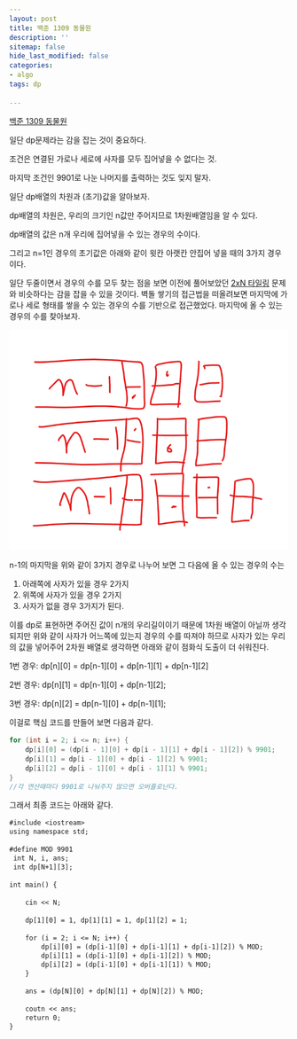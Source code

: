 ```yaml
---
layout: post
title: 백준 1309 동물원
description: ''
sitemap: false
hide_last_modified: false
categories:
- algo
tags: dp

---
```

[백준 1309 동물원](https://www.acmicpc.net/problem/1309)

일단 dp문제라는 감을 잡는 것이 중요하다.

조건은 연결된 가로나 세로에 사자를 모두 집어넣을 수 없다는 것.

마지막 조건인 9901로 나눈 나머지를 출력하는 것도 잊지 말자.

일단 dp배열의 차원과 (초기)값을 알아보자.

dp배열의 차원은, 우리의 크기인 n값만 주어지므로 1차원배열임을 알 수 있다.

dp배열의 값은 n개 우리에 집어넣을 수 있는 경우의 수이다.

그리고 n=1인 경우의 초기값은 아래와 같이 윗칸 아랫칸 안집어 넣을 때의 3가지 경우이다.

일단 두줄이면서 경우의 수를 모두 찾는 점을 보면 이전에 풀어보았던 [2xN 타일링](https://www.acmicpc.net/problem/11726) 문제와 비슷하다는 감을 잡을 수 있을 것이다. 벽돌 쌓기의 접근법을 떠올려보면 마지막에 가로나 세로 형태를 쌓을 수 있는 경우의 수를 기반으로 접근했었다. 마지막에 올 수 있는 경우의 수를 찾아보자.

![](/uploads/0blank.png)

n-1의 마지막을 위와 같이 3가지 경우로 나누어 보면 그 다음에 올 수 있는 경우의 수는

1. 아래쪽에 사자가 있을 경우 2가지
2. 위쪽에 사자가 있을 경우 2가지
3. 사자가 없을 경우 3가지가 된다.

이를 dp로 표현하면 주어진 값이 n개의 우리길이이기 때문에 1차원 배열이 아닐까 생각되지만 위와 같이 사자가 어느쪽에 있는지 경우의 수를 따져야 하므로 사자가 있는 우리의 값을 넣어주어 2차원 배열로 생각하면 아래와 같이 점화식 도출이 더 쉬워진다.

1번 경우: dp\[n\]\[0\] = dp\[n-1\]\[0\] + dp\[n-1\]\[1\] + dp\[n-1\]\[2\]

2번 경우: dp\[n\]\[1\] = dp\[n-1\]\[0\] + dp\[n-1\]\[2\];

3번 경우: dp\[n\]\[2\] = dp\[n-1\]\[0\] + dp\[n-1\]\[1\];

이걸로 핵심 코드를 만들어 보면 다음과 같다.

```cpp
for (int i = 2; i <= n; i++) { 
	dp[i][0] = (dp[i - 1][0] + dp[i - 1][1] + dp[i - 1][2]) % 9901; 
	dp[i][1] = dp[i - 1][0] + dp[i - 1][2] % 9901; 
	dp[i][2] = dp[i - 1][0] + dp[i - 1][1] % 9901; 
}
//각 연산때마다 9901로 나눠주지 않으면 오버플로난다.
```

그래서 최종 코드는 아래와 같다.

    #include <iostream>
    using namespace std;
    
    #define MOD 9901
     int N, i, ans;
     int dp[N+1][3];
        
    int main() {
    
        cin << N;
    
        dp[1][0] = 1, dp[1][1] = 1, dp[1][2] = 1;
        
        for (i = 2; i <= N; i++) {
            dp[i][0] = (dp[i-1][0] + dp[i-1][1] + dp[i-1][2]) % MOD;
            dp[i][1] = (dp[i-1][0] + dp[i-1][2]) % MOD;
            dp[i][2] = (dp[i-1][0] + dp[i-1][1]) % MOD;
        }
    
        ans = (dp[N][0] + dp[N][1] + dp[N][2]) % MOD;
        
        coutn << ans;
        return 0;
    }